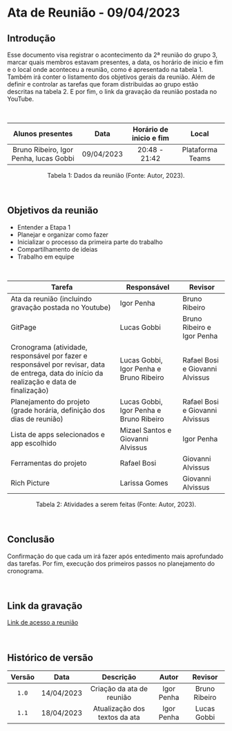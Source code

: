 # Ata de Reunião - 09/04/2023

## Introdução

Esse documento visa registrar o acontecimento da 2ª reunião do grupo 3, marcar quais membros estavam presentes, a data, os horário de inicio e fim e o local onde aconteceu a reunião, como é apresentado na tabela 1. Também irá conter o listamento dos objetivos gerais da reunião. Além de definir e controlar as tarefas que foram distribuidas ao grupo estão descritas na tabela 2. E por fim, o link da gravação da reunião postada no YouTube.

<br />

|             Alunos presentes            |    Data    | Horário de inicio e fim |      Local       |
| :-------------------------------------: | :--------: | :---------------------: | :--------------: |
| Bruno Ribeiro, Igor Penha, lucas Gobbi  | 09/04/2023 |      20:48 - 21:42      | Plataforma Teams |

<div style="text-align: center">
<p> Tabela 1: Dados da reunião (Fonte: Autor, 2023). </p>
</div>

<br />

## Objetivos da reunião

- Entender a Etapa 1
- Planejar e organizar como fazer
- Inicializar o processo da primeira parte do trabalho
- Compartilhamento de ideias
- Trabalho em equipe

<br />

| Tarefa | Responsável | Revisor |
| ------ | ----------- | ------- |
| Ata da reunião (incluindo gravação postada no Youtube) | Igor Penha | Bruno Ribeiro
| GitPage | Lucas Gobbi | Bruno Ribeiro e Igor Penha
| Cronograma (atividade, responsável por fazer e responsável por revisar, data de entrega, data do início da realização e data de finalização) | Lucas Gobbi, Igor Penha e Bruno Ribeiro | Rafael Bosi e Giovanni Alvissus
| Planejamento do projeto (grade horária, definição dos dias de reunião) | Lucas Gobbi, Igor Penha e Bruno Ribeiro | Rafael Bosi e Giovanni Alvissus
| Lista de apps selecionados e app escolhido | 	Mizael Santos e Giovanni Alvissus | Igor Penha
| Ferramentas do projeto | Rafael Bosi | Giovanni Alvissus
| Rich Picture | Larissa Gomes | Giovanni Alvissus

<div style="text-align: center">
<p> Tabela 2: Atividades a serem feitas (Fonte: Autor, 2023). </p>
</div>

<br />

## Conclusão

Confirmação do que cada um irá fazer após entedimento mais aprofundado das tarefas.
Por fim, execução dos primeiros passos no planejamento do cronograma.

<br />

## Link da gravação

[Link de acesso a reunião](https://youtu.be/wiXy-kvHw5c)

<br />

## Histórico de versão
| Versão | Data | Descrição | Autor | Revisor |
| :----: | :--: | :-------: | :---: | :-----: |
| `1.0` | 14/04/2023 | Criação da ata de reunião     | Igor Penha | Bruno Ribeiro |
| `1.1` | 18/04/2023 | Atualização dos textos da ata | Igor Penha | Lucas Gobbi |

